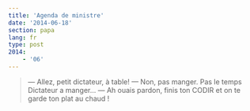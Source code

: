 ```yaml
---
title: 'Agenda de ministre'
date: '2014-06-18'
section: papa
lang: fr
type: post
2014:
    - '06'
---
```


> — Allez, petit dictateur, à table!
> — Non, pas manger. Pas le temps Dictateur a manger...
> — Ah ouais pardon, finis ton CODIR et on te garde ton plat au chaud !

